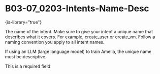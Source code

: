 # B03-07_0203-Intents-Name-Desc

{is-library="true"}

<snippet id="B03-07_0203-Intents-Name-Desc_snippet">



The name of the intent. Make sure to give your intent a unique name that describes what it covers. For example, create_user or create_vm. Follow a naming convention you apply to all intent names.

If using an LLM (large language model) to train Amelia, the unique name must be descriptive.

This is a required field.


</snippet>